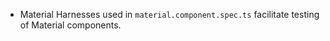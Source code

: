 - Material Harnesses used in `material.component.spec.ts` facilitate testing of Material components.
